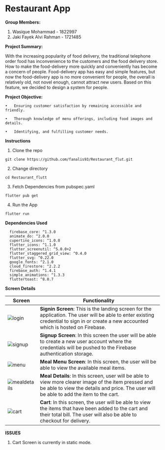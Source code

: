 # Restaurant App

**Group Members:**
1. Wasique Mohammad - 1822997
2. Jaki Fayek Alvi Rahman - 1721485

**Project Summary:**

With the increasing popularity of food delivery, the traditional telephone order food has inconvenience to the customers and the food delivery store. How to make the food-delivery more quickly and conveniently has become a concern of people. Food-delivery app has easy and simple features, but now the food-delivery app is no more convenient for people, the overall is relatively old, not novel enough, cannot attract new users. Based on this feature, we decided to design a system for people.

**Project Objective:**
```
•	Ensuring customer satisfaction by remaining accessible and friendly.

•	Thorough knowledge of menu offerings, including food images and details.

•	Identifying, and fulfilling customer needs.
```

**Instructions**
1. Clone the repo
```
git clone https://github.com/fanalis93/Restaurant_flut.git
```

2. Change directory
```
cd Restaurant_flutt
```

3. Fetch Dependencies from pubspec.yaml
```
flutter pub get
```

4. Run the App
```
flutter run
```

**Dependencies Used**
```
  firebase_core: ^1.3.0
  animate_do: ^2.0.0
  cupertino_icons: ^1.0.0
  flutter_icons: ^1.1.0
  flutter_screenutil: ^5.0.0+2
  flutter_staggered_grid_view: ^0.4.0
  flutter_svg: ^0.22.0
  google_fonts: ^2.1.0
  cloud_firestore: ^2.2.2
  firebase_auth: ^1.4.1
  simple_animations: ^1.3.3
  fluttertoast: ^8.0.7
  ```

**Screen Details**

| Screen     | Functionality |
| ---      | ---       |
| ![login](https://user-images.githubusercontent.com/28630547/123994765-448eda80-da00-11eb-8b6b-c23481bd4c26.PNG) | **Signin Screen**: This is the landing screen for the application. The user will be able to enter existing credential to sign in or create a new accounted which is hosted on Firebase.         |
| ![signup](https://user-images.githubusercontent.com/28630547/123994901-68eab700-da00-11eb-80b3-8d2edb36250f.PNG)     | **Signup Screen**: In this screen the user will be able to create a new user account where the credentials will be pushed to the Firebase authentication storage.        |
| ![menu](https://user-images.githubusercontent.com/28630547/123995083-8ae43980-da00-11eb-8de9-e44a3f9f8cd8.PNG)     | **Meal Menu Screen**: In this screen, the user will be able to view the available meal items.        |
| ![mealdetails](https://user-images.githubusercontent.com/28630547/123995123-95063800-da00-11eb-9bcd-4525069b857e.PNG)     | **Meal Details**: In this screen, user will be able to view more clearer image of the item pressed and be able to view the details and price. The user will be able to add the item to the cart.        |
| ![cart](https://user-images.githubusercontent.com/28630547/123995203-ab13f880-da00-11eb-9f40-deca9d7ff7cd.PNG)     | **Cart**: In this screen, the user will be able to view the items that have been added to the cart and their total bill. The user will also be able to checkout for delivery.        |

**ISSUES**
1. Cart Screen is currently in static mode.
